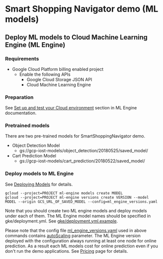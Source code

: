# Smart Shopping Navigator demo (ML models)

## Deploy ML models to Cloud Machine Learning Engine (ML Engine)

### Requirements

- Google Cloud Platform billing enabled project
  - Enable the following APIs
    - Google Cloud Storage JSON API
    - Cloud Machine Learning Engine

### Preparation

See [Set up and test your Cloud environment](https://cloud.google.com/ml-engine/docs/tensorflow/getting-started-training-prediction#setup) section in ML Engine documentation.

### Pretrained models

There are two pre-trained models for SmartShoppingNavigator demo.

- Object Detection Model
  - gs://gcp-iost-models/object_detection/20180525/saved_model/
- Cart Prediction Model
  - gs://gcp-iost-models/cart_prediction/20180522/saved_model/

### Deploy models to ML Engine

See [Deploying Models](https://cloud.google.com/ml-engine/docs/tensorflow/deploying-models) for details.

```
gcloud --project=PROJECT ml-engine models create MODEL
gcloud --project=PROJECT ml-engine versions create VERSION --model MODEL --origin GCS_URL_OF_SAVED_MODEL --config=ml_engine_versions.yaml
```

Note that you should create two ML engine models and deploy models under each of them.
The ML Engine model names should be specified in gke/deployment.yml.
See [gke/deployment.yml.example](../gke/deployment.yml.example).

Please note that the config file [ml_engine_versions.yaml](ml_engine_versions.yaml) used in above commands contains [autoScaling](https://cloud.google.com/ml-engine/reference/rest/v1/projects.models.versions#autoscaling) parameter.
The ML Engine version deployed with the configuration always running at least one node for online prediction.
As a result each ML models cost for online prediction even if you don't run the demo applications.
See [Pricing](https://cloud.google.com/ml-engine/docs/pricing) page for details.
